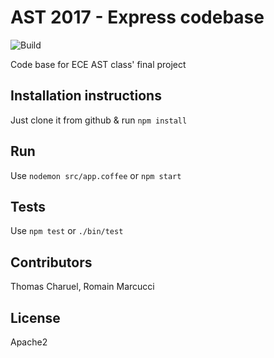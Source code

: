 # AST 2017 - Express codebase
![Build](https://travis-ci.org/ThomasCharuel/ece_ast_project.svg?branch=master)

Code base for ECE AST class' final project

## Installation instructions 

Just clone it from github & run `npm install`

## Run 

Use `nodemon src/app.coffee` or `npm start`

## Tests 

Use `npm test` or `./bin/test`

## Contributors

Thomas Charuel, Romain Marcucci

## License 

Apache2

